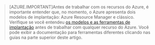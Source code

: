 >[AZURE.IMPORTANT]Antes de trabalhar com os recursos do Azure, é importante entender que, no momento, o Azure apresenta dois modelos de implantação: Azure Resource Manager e clássico. Verifique se você entendeu [os modelos e as ferramentas de implantação](../articles/azure-classic-rm.md) antes de trabalhar com qualquer recurso do Azure. Você pode exibir a documentação para ferramentas diferentes clicando nas guias na parte superior deste artigo.

<!---HONumber=AcomDC_0914_2016-->